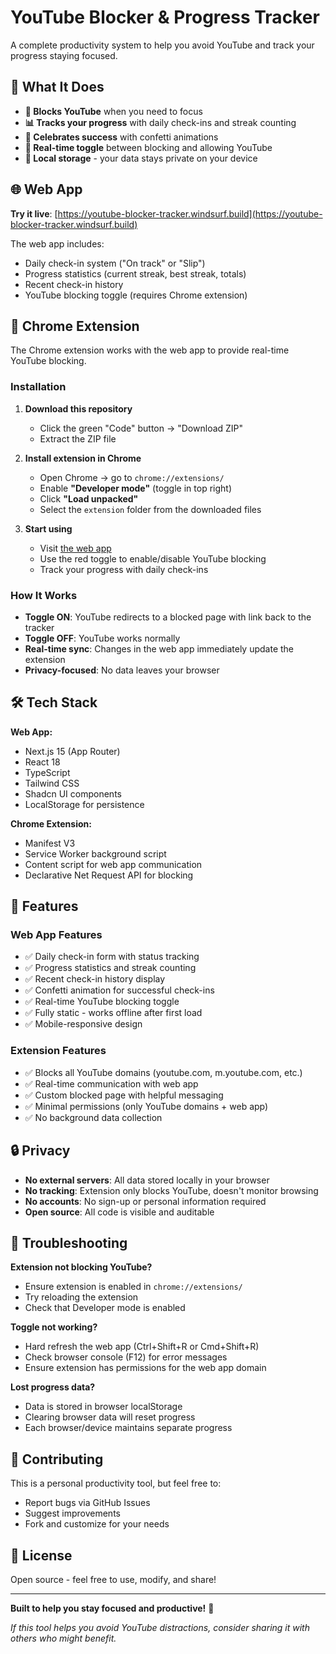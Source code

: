 # YouTube Blocker & Progress Tracker

A complete productivity system to help you avoid YouTube and track your progress staying focused.

## 🎯 What It Does

- **🚫 Blocks YouTube** when you need to focus
- **📊 Tracks your progress** with daily check-ins and streak counting
- **🎉 Celebrates success** with confetti animations
- **🔄 Real-time toggle** between blocking and allowing YouTube
- **💾 Local storage** - your data stays private on your device

## 🌐 Web App

**Try it live**: [https://youtube-blocker-tracker.windsurf.build](https://youtube-blocker-tracker.windsurf.build)

The web app includes:
- Daily check-in system ("On track" or "Slip")
- Progress statistics (current streak, best streak, totals)
- Recent check-in history
- YouTube blocking toggle (requires Chrome extension)

## 🔧 Chrome Extension

The Chrome extension works with the web app to provide real-time YouTube blocking.

### Installation

1. **Download this repository**
   - Click the green "Code" button → "Download ZIP"
   - Extract the ZIP file

2. **Install extension in Chrome**
   - Open Chrome → go to `chrome://extensions/`
   - Enable **"Developer mode"** (toggle in top right)
   - Click **"Load unpacked"**
   - Select the `extension` folder from the downloaded files

3. **Start using**
   - Visit [the web app](https://youtube-blocker-tracker.windsurf.build)
   - Use the red toggle to enable/disable YouTube blocking
   - Track your progress with daily check-ins

### How It Works

- **Toggle ON**: YouTube redirects to a blocked page with link back to the tracker
- **Toggle OFF**: YouTube works normally
- **Real-time sync**: Changes in the web app immediately update the extension
- **Privacy-focused**: No data leaves your browser

## 🛠️ Tech Stack

**Web App:**
- Next.js 15 (App Router)
- React 18
- TypeScript
- Tailwind CSS
- Shadcn UI components
- LocalStorage for persistence

**Chrome Extension:**
- Manifest V3
- Service Worker background script
- Content script for web app communication
- Declarative Net Request API for blocking

## 🚀 Features

### Web App Features
- ✅ Daily check-in form with status tracking
- ✅ Progress statistics and streak counting
- ✅ Recent check-in history display
- ✅ Confetti animation for successful check-ins
- ✅ Real-time YouTube blocking toggle
- ✅ Fully static - works offline after first load
- ✅ Mobile-responsive design

### Extension Features
- ✅ Blocks all YouTube domains (youtube.com, m.youtube.com, etc.)
- ✅ Real-time communication with web app
- ✅ Custom blocked page with helpful messaging
- ✅ Minimal permissions (only YouTube domains + web app)
- ✅ No background data collection

## 🔒 Privacy

- **No external servers**: All data stored locally in your browser
- **No tracking**: Extension only blocks YouTube, doesn't monitor browsing
- **No accounts**: No sign-up or personal information required
- **Open source**: All code is visible and auditable

## 🐛 Troubleshooting

**Extension not blocking YouTube?**
- Ensure extension is enabled in `chrome://extensions/`
- Try reloading the extension
- Check that Developer mode is enabled

**Toggle not working?**
- Hard refresh the web app (Ctrl+Shift+R or Cmd+Shift+R)
- Check browser console (F12) for error messages
- Ensure extension has permissions for the web app domain

**Lost progress data?**
- Data is stored in browser localStorage
- Clearing browser data will reset progress
- Each browser/device maintains separate progress

## 🤝 Contributing

This is a personal productivity tool, but feel free to:
- Report bugs via GitHub Issues
- Suggest improvements
- Fork and customize for your needs

## 📄 License

Open source - feel free to use, modify, and share!

---

**Built to help you stay focused and productive!** 🎯

*If this tool helps you avoid YouTube distractions, consider sharing it with others who might benefit.*
